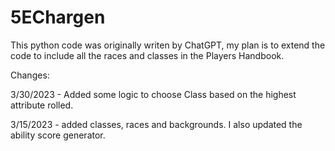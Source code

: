 # 5EChargen

This python code was originally writen by ChatGPT, my plan is to extend the code to include all the races and classes in the Players Handbook.

Changes:

3/30/2023 - Added some logic to choose Class based on the highest attribute rolled.

3/15/2023 - added classes, races and backgrounds. I also updated the ability score generator.

